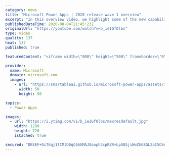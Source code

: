 ```yaml
---
category: news
title: "Microsoft Power Apps | 2020 release wave 1 overview"
excerpt: "In this overview video, we highlight some of the new capabilities included in the latest update to Microsoft Power Apps.      Here are the capabilities covered:     UI enhancements       • Save is always visible       • Chart formatting  Grid user experience enhancements       • Conditional search  "
publishedDateTime: 2020-08-04T21:45:23Z
originalUrl: "https://youtube.com/watch?v=b_ieIGfOlbs"
type: video
quality: 137
heat: 137
published: true

featuredContent: "<iframe width=\"800\" height=\"500\" frameborder=\"0\" src=\"https://www.youtube.com/embed/b_ieIGfOlbs\" allow=\"accelerometer; autoplay; encrypted-media; gyroscope; picture-in-picture\" allowfullscreen></iframe>"

provider:
  name: Microsoft
  domain: microsoft.com
  images:
    - url: "https://smartableai.github.io/microsoft-power-apps/assets/images/organizations/microsoft.com-50x50.jpg"
      width: 50
      height: 50

topics:
  - Power Apps

images:
  - url: "https://i.ytimg.com/vi/b_ieIGfOlbs/maxresdefault.jpg"
    width: 1280
    height: 720
    isCached: true

secured: "DKEEF+GiT6qj1fCMlD0qC66GMAJ8ooph3cpRZR+LpG05jiWwZhG8GL2aISC6nmt04Yqhgb5JKIvg1i+DwJXHSmvSOTMLhysc6oSARw7WSp0Y6vLT7iTnETW6sa5GLp5115cK9Ur3hS5cFG1RDUGKEDlZrb6MLictLqv7dso2Do2fMvGD+nFf/8KjLbl8XNBrhyA+Oui1Z0dUdutxRisXnUhNnoD0s0JOShtmGoXJtJObM+dkgJ2zZHiqsQFlLcYoUnHmOrpN8sAzbQgCNMLCz3MBwlDhdM/gBeuSQRIEWS/5SZIgnrGdV5tsekmwJdv8Lby2Rzsyy/K949MIXPgIB6IbSiZGgjRDOeXV2WUNxXKtIq4+rC1TaIKtFP4EYICBHQkV6VWNM8HKC3WJYxGDmsxE1Q4c94q7UDs3HieoXHP/pEedSn//e0GLsmUlt3NP;57MMktH4aBm2ATfksx6T9A=="
---
```


